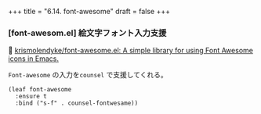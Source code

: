 +++
title = "6.14. font-awesome"
draft = false
+++
### [font-awesom.el] 絵文字フォント入力支援
🔗 [krismolendyke/font-awesome.el: A simple library for using Font Awesome icons in Emacs.](https://github.com/krismolendyke/font-awesome.el) 

`Font-awesome` の入力を`counsel` で支援してくれる。

```elisp
(leaf font-awesome
  :ensure t
  :bind ("s-f" . counsel-fontwesame))
```

